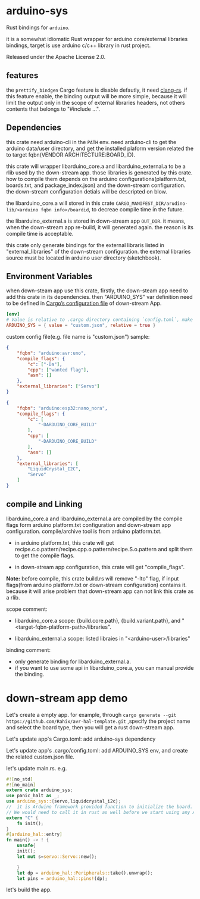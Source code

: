# arduino-sys

Rust bindings for `arduino`.

it is a somewhat idiomatic Rust wrapper for arduino core/external libraries bindings, target is use arduino c/c++ library in rust project.

Released under the Apache License 2.0.

## features

the `prettify_bindgen` Cargo feature is disable defautly, it need [clang-rs](https://github.com/KyleMayes/clang-rs). if this feature enable, the binding output will be more simple, because it will limit the output only in the scope of external libraries headers, not others contents that belongs to "#include ...".

## Dependencies

this crate need arduino-cli in the `PATH` env. need arduino-cli to get the arduino data/user directory, and get the installed plaform version related the to target fqbn(VENDOR:ARCHITECTURE:BOARD_ID).


this crate will wrapper libarduino_core.a and libarduino_external.a to be a rlib used by the down-stream app. those libraries is generated by this crate. how to compile them depends on the  arduino configurations(platform.txt, boards.txt, and package_index.json) and the down-stream configuration. the down-stream configuration detials will be descripted on blow.

the libarduino_core.a will stored in this crate `CARGO_MANIFEST_DIR/arudino-lib/<arduino fqbn info>/boardid`, to decreae compile time in the future.

the libarduino_external.a is stored in down-stream app `OUT_DIR`. it means, when the down-stream app re-build, it will generated again. the reason is its compile time is acceptable.

this crate only generate bindings for the external libraris listed in "external_libraries" of the down-stream configuration. the external libraries source must be located in arduino user directory (sketchbook).

## Environment Variables

when down-steam app use this crate, firstly, the down-steam app need to add this crate in its dependencies. then  "ARDUINO_SYS" var definition need to be defined 
in  [Cargo’s configuration file](https://doc.rust-lang.org/cargo/reference/config.html) of down-stream App. 

```toml
[env]
# Value is relative to .cargo directory containing `config.toml`, make absolute
ARDUINO_SYS = { value = "custom.json", relative = true }
```

custom config file(e.g. file name is "custom.json") sample:

```json
{
    "fqbn": "arduino:avr:uno",
    "compile_flags": {
        "c": ["-Da"],
        "cpp": ["wanted flag"],
        "asm": []
    },
    "external_libraries": ["Servo"]
}
```

```json
{
    "fqbn": "arduino:esp32:nano_nora",
    "compile_flags": {
        "c": [
            "-DARDUINO_CORE_BUILD"
        ],
        "cpp": [
            "-DARDUINO_CORE_BUILD"
        ],
        "asm": []
    },
    "external_libraries": [
        "LiquidCrystal_I2C",
        "Servo"
    ]
}
```

## compile and Linking

libarduino_core.a and libarduino_external.a are compiled by the compile flags form arduino platform.txt configuration and down-stream app configuration. compile/archive tool is from arduino platform.txt.

- in arduino platform.txt, this crate will get recipe.c.o.pattern/recipe.cpp.o.pattern/recipe.S.o.pattern and split them to get the compile flags.

- in down-stream app configuration, this crate will get "compile_flags".

**Note:** before compile, this crate build.rs will remove "-lto" flag, if input flags(from arduino platform.txt or down-stream configuration)  contains it. because it will arise problem  that down-stream app can not link this crate as a rlib.

scope comment:
- libarduino_core.a scope:  {build.core.path}, {build.variant.path}, and "\<target-fqbn-platform-path>/libraries".

- libarduino_external.a scope: listed libraies in "\<arduino-user>/libraries"

binding comment:

- only generate binding for libarduino_external.a. 
- if you want to use some api in libarduino_core.a, you can manual provide the binding.

# down-stream app demo

Let's create a empty app. for example, through `cargo generate --git https://github.com/Rahix/avr-hal-template.git` ,specify the project name and select the board type, then you will get a rust down-stream app.  

Let's update app's Cargo.toml: add arduino-sys dependency

Let's update app's .cargo/config.toml: add ARDUINO_SYS env, and create the related custom.json file.

let's update main.rs. e.g.

```rust
#![no_std]
#![no_main]
extern crate arduino_sys;
use panic_halt as _;
use arduino_sys::{servo,liquidcrystal_i2c};
//  it is Arduino framework provided function to initialize the board. 
// We would need to call it in rust as well before we start using any Arduino library    
extern "C" {
    fn init();
}
#[arduino_hal::entry]
fn main() -> ! {
    unsafe{
    init();
    let mut s=servo::Servo::new();

    }
    let dp = arduino_hal::Peripherals::take().unwrap();
    let pins = arduino_hal::pins!(dp);

```

let's build the app.

